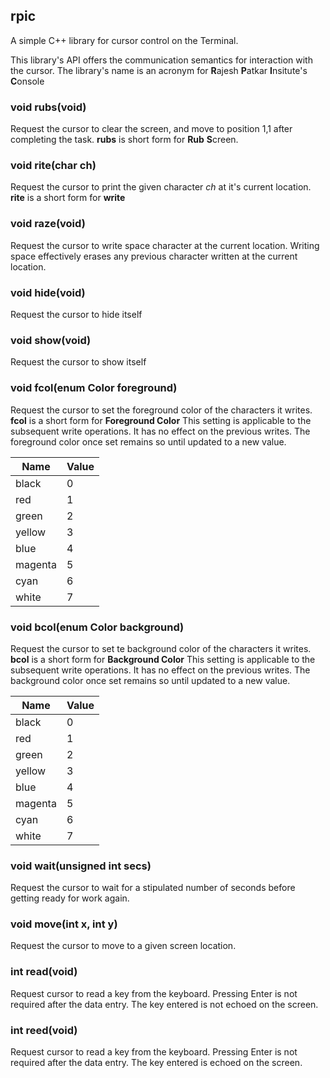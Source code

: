 ## rpic

A simple C++ library for cursor control on the Terminal.

  This library's API offers the communication semantics for interaction with the cursor. The library's name is an acronym for
  **R**ajesh **P**atkar **I**nsitute's **C**onsole

### void rubs(void)

  Request the cursor to clear the screen, and move to position 1,1 after completing the task.
  **rubs** is short form for **Rub** **S**creen.

### void rite(char ch)

  Request the cursor to print the given character *ch* at it's current location.
  **rite** is a short form for **write**

### void raze(void)

   Request the cursor to write space character at the current location.
   Writing space effectively erases any previous character written at the current location.

### void hide(void)

   Request the cursor to hide itself

### void show(void)

  Request the cursor to show itself

### void fcol(enum Color foreground)

  Request the cursor to set the foreground color of the characters it writes.
  **fcol** is a short form for **Foreground Color**
  This setting is applicable to the subsequent write operations. It has no effect on the previous writes.
  The foreground color once set remains so until updated to a new value.

  |Name    |Value  |
  |--------|-------|
  | black   |0      |
  | red     |1      |
  | green   |2      |
  | yellow  |3      |
  | blue    |4      |
  | magenta |5      |
  | cyan    |6      |
  | white   |7      |

### void bcol(enum Color background)

   Request the cursor to set te background color of the characters it writes.
   **bcol** is a short form for **Background Color**
   This setting is applicable to the subsequent write operations. It has no effect on the previous writes.
   The background color once set remains so until updated to a new value.

  |Name    |Value  |
  |--------|-------|
  | black | 0 |
  | red     | 1      |
  | green   | 2      |
  | yellow  | 3      |
  | blue    | 4      |
  | magenta | 5      |
  | cyan    | 6      |
  | white   | 7      |

### void wait(unsigned int secs)

   Request the cursor to wait for a stipulated number of seconds before getting ready for work again.

### void move(int x, int y)

   Request the cursor to move to a given screen location.

### int read(void)

   Request cursor to read a key from the keyboard.
   Pressing Enter is not required after the data entry.
   The key entered is not echoed on the screen.

### int reed(void)

   Request cursor to read a key from the keyboard.
   Pressing Enter is not required after the data entry.
   The key entered is echoed on the screen.
